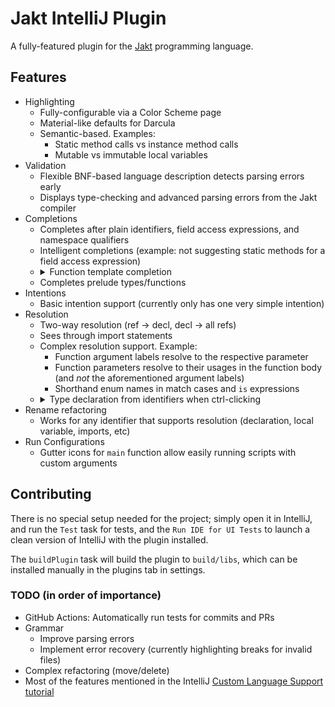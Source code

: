 # Jakt IntelliJ Plugin

A fully-featured plugin for the [Jakt](https://github.com/SerenityOS/jakt) programming language.

## Features

- Highlighting
    - Fully-configurable via a Color Scheme page
    - Material-like defaults for Darcula
    - Semantic-based. Examples:
        - Static method calls vs instance method calls
        - Mutable vs immutable local variables
- Validation
    - Flexible BNF-based language description detects parsing errors early
    - Displays type-checking and advanced parsing errors from the Jakt compiler
- Completions
    - Completes after plain identifiers, field access expressions, and namespace qualifiers
    - Intelligent completions (example: not suggesting static methods for a field access expression)
    - <details>
      <summary>Function template completion</summary>
      <img src="https://i.imgur.com/ruRKiDR.gif" />
      </details>
    - Completes prelude types/functions
- Intentions
    - Basic intention support (currently only has one very simple intention)
- Resolution
    - Two-way resolution (ref -> decl, decl -> all refs)
    - Sees through import statements
    - Complex resolution support. Example:
        - Function argument labels resolve to the respective parameter
        - Function parameters resolve to their usages in the function body (and _not_ the aforementioned argument labels)
        - Shorthand enum names in match cases and `is` expressions
    - <details>
      <summary>Type declaration from identifiers when ctrl-clicking</summary>
      <img src="https://i.imgur.com/AoIVqWF.gif" />
      </details>
- Rename refactoring
    - Works for any identifier that supports resolution (declaration, local variable, imports, etc)
- Run Configurations
    - Gutter icons for `main` function allow easily running scripts with custom arguments 

## Contributing

There is no special setup needed for the project; simply open it in IntelliJ, and run the `Test` task for tests, and
the `Run IDE for UI Tests` to launch a clean version of IntelliJ with the plugin installed. 

The `buildPlugin` task will build the plugin to `build/libs`, which can be installed manually in the plugins tab in
settings.

### TODO (in order of importance)

- GitHub Actions: Automatically run tests for commits and PRs
- Grammar
    - Improve parsing errors
    - Implement error recovery (currently highlighting breaks for invalid files)
- Complex refactoring (move/delete)
- Most of the features mentioned in the IntelliJ [Custom Language Support tutorial](https://plugins.jetbrains.com/docs/intellij/additional-minor-features.html)
